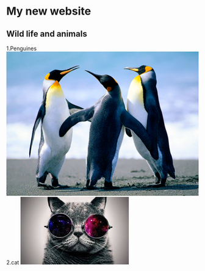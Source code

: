 # My new website
## Wild life and animals 
1.Penguines
![penguines](Penguins.jpg) 
2.cat
![cat](index.jpg)



